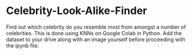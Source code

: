 # Celebrity-Look-Alike-Finder
Find out which celebrity do you resemble most from amongst a number of celebrities. This is done using KNNs on Google Colab in Python.
Add the dataset to your drive along with an image yourself before proceeding with the ipynb file. 
